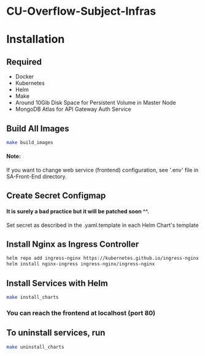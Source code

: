 # CU-Overflow-Subject-Infras

# Installation

## Required
- Docker
- Kubernetes
- Helm
- Make
- Around 10Gib Disk Space for Persistent Volume in Master Node
- MongoDB Atlas for API Gateway Auth Service

## Build All Images
```bash
make build_images
```
#### Note:
If you want to change web service (frontend) configuration, see '.env' file in SA-Front-End directory.

## Create Secret Configmap
#### It is surely a bad practice but it will be patched soon ^^.
Set secret as described in the .yaml.template in each Helm Chart's template

## Install Nginx as Ingress Controller
```bash
helm repo add ingress-nginx https://kubernetes.github.io/ingress-nginx
helm install nginx-ingress ingress-nginx/ingress-nginx
```

## Install Services with Helm
```bash
make install_charts
```

### You can reach the frontend at localhost (port 80)

## To uninstall services, run
```bash
make uninstall_charts
```